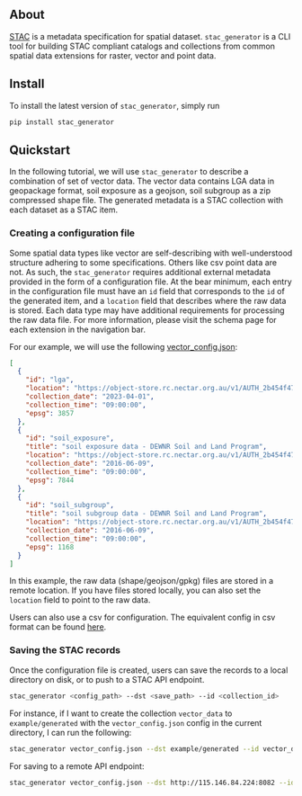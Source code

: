 ## About

[STAC](https://stacspec.org/en) is a metadata specification for spatial dataset. `stac_generator` is a CLI tool for building STAC compliant catalogs and collections from common spatial data extensions for raster, vector and point data.


## Install

To install the latest version of `stac_generator`, simply run

```bash
pip install stac_generator
```

## Quickstart

In the following tutorial, we will use `stac_generator` to describe a combination of set of vector data. The vector data contains LGA data in geopackage format, soil exposure as a geojson, soil subgroup as a zip compressed shape file. The generated metadata is a STAC collection with each dataset as a STAC item.

### Creating a configuration file

Some spatial data types like vector are self-describing with well-understood structure adhering to some specifications. Others like csv point data are not. As such, the `stac_generator` requires additional external metadata provided in the form of a configuration file. At the bear minimum, each entry in the configuration file must have an `id` field that corresponds to the `id` of the generated item, and a `location` field that describes where the raw data is stored. Each data type may have additional requirements for processing the raw data file. For more information, please visit the schema page for each extension in the navigation bar.

For our example, we will use the following [vector_config.json](https://object-store.rc.nectar.org.au/v1/AUTH_2b454f47f2654ab58698afd4b4d5eba7/mccn-test-data/documentation/vector_config.json):

```json
[
  {
    "id": "lga",
    "location": "https://object-store.rc.nectar.org.au/v1/AUTH_2b454f47f2654ab58698afd4b4d5eba7/mccn-test-data/unit_tests/vector/data/lga.gpkg",
    "collection_date": "2023-04-01",
    "collection_time": "09:00:00",
    "epsg": 3857
  },
  {
    "id": "soil_exposure",
    "title": "soil exposure data - DEWNR Soil and Land Program",
    "location": "https://object-store.rc.nectar.org.au/v1/AUTH_2b454f47f2654ab58698afd4b4d5eba7/mccn-test-data/unit_tests/vector/data/soil_exposure.geojson",
    "collection_date": "2016-06-09",
    "collection_time": "09:00:00",
    "epsg": 7844
  },
  {
    "id": "soil_subgroup",
    "title": "soil subgroup data - DEWNR Soil and Land Program",
    "location": "https://object-store.rc.nectar.org.au/v1/AUTH_2b454f47f2654ab58698afd4b4d5eba7/mccn-test-data/unit_tests/vector/data/soil_subgroup.zip",
    "collection_date": "2016-06-09",
    "collection_time": "09:00:00",
    "epsg": 1168
  }
]

```

In this example, the raw data (shape/geojson/gpkg) files are stored in a remote location. If you have files stored locally, you can also set the `location` field to point to the raw data.

Users can also use a csv for configuration. The equivalent config in csv format can be found [here](https://object-store.rc.nectar.org.au/v1/AUTH_2b454f47f2654ab58698afd4b4d5eba7/mccn-test-data/documentation/vector_config.csv).

### Saving the STAC records

Once the configuration file is created, users can save the records to a local directory on disk, or to push to a STAC API endpoint.

```bash
stac_generator <config_path> --dst <save_path> --id <collection_id>
```

For instance, if I want to create the collection `vector_data` to `example/generated` with the `vector_config.json` config in the current directory, I can run the following:

```bash
stac_generator vector_config.json --dst example/generated --id vector_data
```

For saving to a remote API endpoint:

```bash
stac_generator vector_config.json --dst http://115.146.84.224:8082 --id vector_data
```
